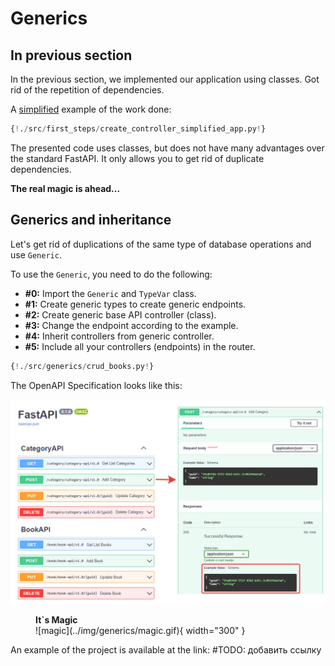 # Generics

## In previous section

In the previous section, we implemented our application using classes. Got rid of the repetition of dependencies.

A <u>simplified</u> example of the work done:

```python hl_lines=""
{!./src/first_steps/create_controller_simplified_app.py!}
```

The presented code uses classes, but does not have many advantages over the standard FastAPI.
It only allows you to get rid of duplicate dependencies.

**The real magic is ahead...**

## Generics and inheritance

Let's get rid of duplications of the same type of database operations and use `Generic`.

To use the `Generic`, you need to do the following:

- **#0:** Import the `Generic` and `TypeVar` class.
- **#1:** Create generic types to create generic endpoints.
- **#2:** Create generic base API controller (class).
- **#3:** Change the endpoint according to the example.
- **#4:** Inherit controllers from generic controller.
- **#5:** Include all your controllers (endpoints) in the router.

```python hl_lines="2 31 32 35 38 39 45 46 50 56 58 64 66 77 82 86 87"
{!./src/generics/crud_books.py!}
```

The OpenAPI Specification looks like this:

![Class base API OpenAPI Docs](../img/generics/Class_based_API.png)

<figure markdown>
  <figcaption><b>It`s Magic</b></figcaption>
  ![magic](../img/generics/magic.gif){ width="300" }
</figure>


An example of the project is available at the link: #TODO: добавить ссылку
